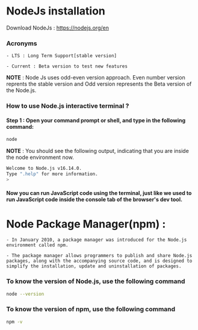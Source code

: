 # NodeJs installation

Download NodeJs : https://nodejs.org/en

### Acronyms

    - LTS : Long Term Support[stable version]

    - Current : Beta version to test new features

__NOTE__ : Node Js uses odd-even version approach. Even number version reprents the stable version and Odd version represents the Beta version of the Node.js.

### How to use Node.js interactive terminal ?

#### Step 1 : Open your command prompt or shell, and type in the following command:
```bash 
node
```
__NOTE__ : You should see the following output, indicating that you are inside the node environment now. 
```bash
Welcome to Node.js v16.14.0.
Type ".help" for more information.
>
```

#### Now you can run JavaScript code using the terminal, just like we used to run JavaScript code inside the console tab of the browser's dev tool.

# Node Package Manager(npm) :
    - In January 2010, a package manager was introduced for the Node.js environment called npm.
    
    - The package manager allows programmers to publish and share Node.js packages, along with the accompanying source code, and is designed to simplify the installation, update and uninstallation of packages.

### To know the version of Node.js, use the following command
```bash
node --version
```

### To know the version of npm, use the following command
```bash
npm -v
```
